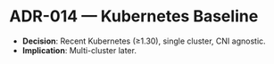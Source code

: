 # ADR-014 — Kubernetes Baseline

- **Decision**: Recent Kubernetes (≥1.30), single cluster, CNI agnostic.
- **Implication**: Multi-cluster later.
